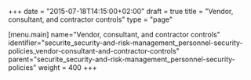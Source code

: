 +++
date = "2015-07-18T14:15:00+02:00"
draft = true
title = "Vendor, consultant, and contractor controls"
type = "page"

[menu.main]
name="Vendor, consultant, and contractor controls"
identifier="securite_security-and-risk-management_personnel-security-policies_vendor-consultant-and-contractor-controls"
parent="securite_security-and-risk-management_personnel-security-policies"
weight = 400
+++